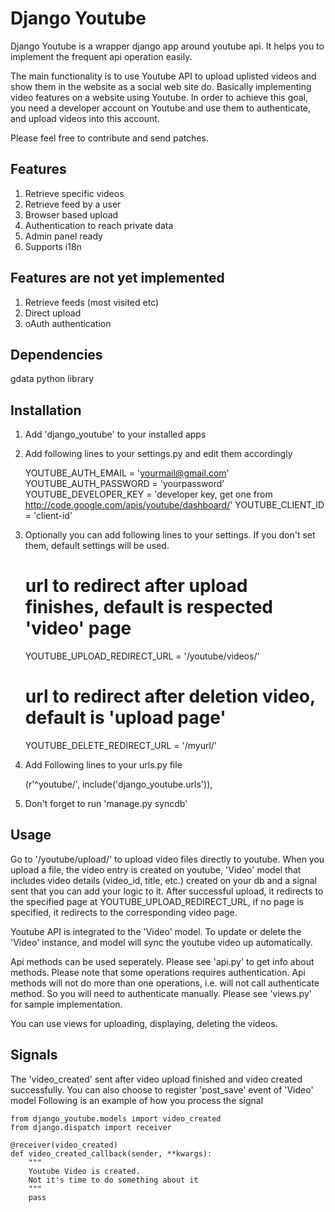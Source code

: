 Django Youtube
==============

Django Youtube is a wrapper django app around youtube api. It helps you to implement the frequent api operation easily.

The main functionality is to use Youtube API to upload uplisted videos and show them in the website as a social web site do.
Basically implementing video features on a website using Youtube. In order to achieve this goal, you need a developer account on Youtube and use them to authenticate, and upload videos into this account.

Please feel free to contribute and send patches.

Features
--------

1. Retrieve specific videos
2. Retrieve feed by a user
3. Browser based upload
4. Authentication to reach private data
5. Admin panel ready
6. Supports i18n

Features are not yet implemented
--------------------------------

1. Retrieve feeds (most visited etc)
2. Direct upload
3. oAuth authentication

Dependencies
------------

gdata python library

Installation
------------

1. Add 'django_youtube' to your installed apps
2. Add following lines to your settings.py and edit them accordingly
    
    YOUTUBE_AUTH_EMAIL = 'yourmail@gmail.com'
    YOUTUBE_AUTH_PASSWORD = 'yourpassword'
    YOUTUBE_DEVELOPER_KEY = 'developer key, get one from http://code.google.com/apis/youtube/dashboard/'
    YOUTUBE_CLIENT_ID = 'client-id'
    
3. Optionally you can add following lines to your settings. If you don't set them, default settings will be used.

    # url to redirect after upload finishes, default is respected 'video' page
    YOUTUBE_UPLOAD_REDIRECT_URL = '/youtube/videos/'
    
    # url to redirect after deletion video, default is 'upload page'
    YOUTUBE_DELETE_REDIRECT_URL = '/myurl/'
    
3. Add Following lines to your urls.py file
    
    (r'^youtube/', include('django_youtube.urls')),
    
4. Don't forget to run 'manage.py syncdb'

Usage
-----

Go to '/youtube/upload/' to upload video files directly to youtube. When you upload a file, the video entry is created on youtube, 'Video' model that includes video details (video_id, title, etc.) created on your db and a signal sent that you can add your logic to it.
After successful upload, it redirects to the specified page at YOUTUBE_UPLOAD_REDIRECT_URL, if no page is specified, it redirects to the corresponding video page.

Youtube API is integrated to the 'Video' model. To update or delete the 'Video' instance, and model will sync the youtube video up automatically.

Api methods can be used seperately. Please see 'api.py' to get info about methods. Please note that some operations requires authentication. Api methods will not do more than one operations, i.e. will not call authenticate method. So you will need to authenticate manually. Please see 'views.py' for sample implementation.

You can use views for uploading, displaying, deleting the videos.

Signals
-------

The 'video_created' sent after video upload finished and video created successfully. You can also choose to register 'post_save' event of 'Video' model
Following is an example of how you process the signal

    from django_youtube.models import video_created
    from django.dispatch import receiver
    
    @receiver(video_created)
    def video_created_callback(sender, **kwargs):
        """
        Youtube Video is created.
        Not it's time to do something about it
        """
        pass

